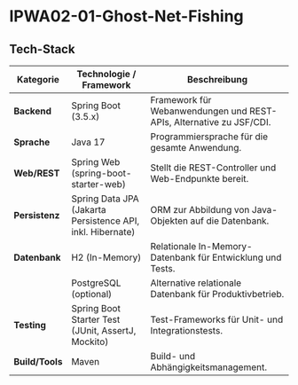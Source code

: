 # IPWA02-01-Ghost-Net-Fishing

## Tech-Stack

| Kategorie        | Technologie / Framework            | Beschreibung                                                                 |
|------------------|------------------------------------|-------------------------------------------------------------------------------|
| **Backend**      | Spring Boot (3.5.x)                | Framework für Webanwendungen und REST-APIs, Alternative zu JSF/CDI.          |
| **Sprache**      | Java 17                            | Programmiersprache für die gesamte Anwendung.                                |
| **Web/REST**     | Spring Web (spring-boot-starter-web) | Stellt die REST-Controller und Web-Endpunkte bereit.                          |
| **Persistenz**   | Spring Data JPA (Jakarta Persistence API, inkl. Hibernate) | ORM zur Abbildung von Java-Objekten auf die Datenbank. |
| **Datenbank**    | H2 (In-Memory)                     | Relationale In-Memory-Datenbank für Entwicklung und Tests.                    |
|                  | PostgreSQL (optional)              | Alternative relationale Datenbank für Produktivbetrieb.                       |
| **Testing**      | Spring Boot Starter Test (JUnit, AssertJ, Mockito) | Test-Frameworks für Unit- und Integrationstests.             |
| **Build/Tools**  | Maven                              | Build- und Abhängigkeitsmanagement.                                           |

